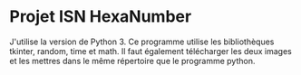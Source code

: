 # Projet ISN HexaNumber

J'utilise la version de Python 3. Ce programme utilise les bibliothèques tkinter, random, time et math.
Il faut également télécharger les deux images et les mettres dans le même répertoire que le programme python.

